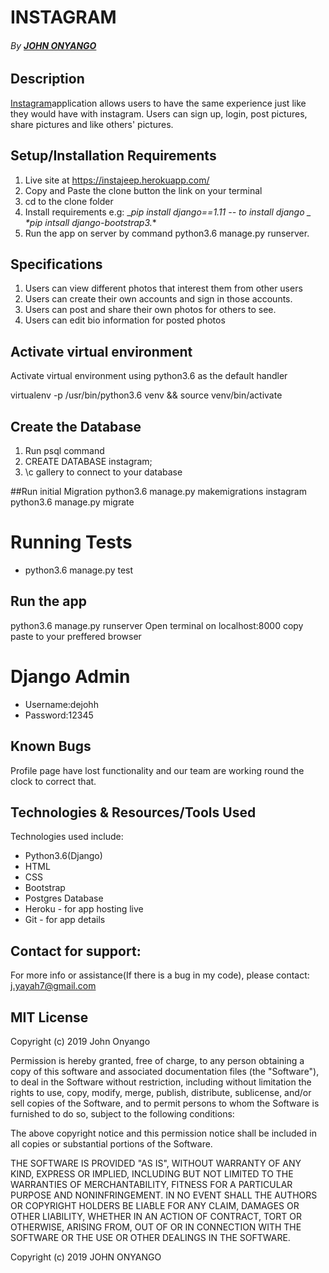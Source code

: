 # INSTAGRAM
###### By **[JOHN ONYANGO](https://github.com/Johnonyango/Instagram)**


## Description
[Instagram]()application allows users to have the same experience just like they would have with instagram. Users can sign up, login, post pictures, share pictures and like others' pictures.


## Setup/Installation Requirements
1. Live site at https://instajeep.herokuapp.com/
2. Copy  and  Paste the clone button the link on your terminal
3. cd to the clone folder
4. Install requirements e.g:
_*pip install django==1.11 -- to install django _*
_*pip intsall django-bootstrap3._*
5. Run the app on server by command python3.6 manage.py runserver.

## Specifications
1. Users can view different photos that interest  them from other users
2. Users can create their own accounts and sign in those accounts.
3. Users can post and share their own photos for others to see.
4. Users can edit bio information for posted photos


## Activate virtual environment
Activate virtual environment using python3.6 as the default handler

virtualenv -p /usr/bin/python3.6 venv && source venv/bin/activate

## Create the Database
1. Run psql command
2. CREATE DATABASE instagram;
3. \c gallery to connect to your database

##Run initial Migration
python3.6 manage.py makemigrations instagram
python3.6 manage.py migrate

# Running Tests
* python3.6 manage.py test

## Run the app
python3.6 manage.py runserver
Open terminal on localhost:8000
copy paste to your preffered browser

# Django Admin
* Username:dejohh
* Password:12345

## Known Bugs 
Profile page have lost functionality and our team are working round the clock to correct that.

## Technologies & Resources/Tools Used
Technologies used include:
* Python3.6(Django) 
* HTML
* CSS
* Bootstrap
* Postgres Database
* Heroku - for app hosting live
* Git - for app details


## Contact for support:
For more info or assistance(If there is a bug in my code), please contact:
j.yayah7@gmail.com

## MIT License
Copyright (c) 2019 John Onyango

Permission is hereby granted, free of charge, to any person obtaining a copy of this software and associated documentation files (the "Software"), to deal in the Software without restriction, including without limitation the rights to use, copy, modify, merge, publish, distribute, sublicense, and/or sell copies of the Software, and to permit persons to whom the Software is furnished to do so, subject to the following conditions:

The above copyright notice and this permission notice shall be included in all copies or substantial portions of the Software.

THE SOFTWARE IS PROVIDED "AS IS", WITHOUT WARRANTY OF ANY KIND, EXPRESS OR IMPLIED, INCLUDING BUT NOT LIMITED TO THE WARRANTIES OF MERCHANTABILITY, FITNESS FOR A PARTICULAR PURPOSE AND NONINFRINGEMENT. IN NO EVENT SHALL THE AUTHORS OR COPYRIGHT HOLDERS BE LIABLE FOR ANY CLAIM, DAMAGES OR OTHER LIABILITY, WHETHER IN AN ACTION OF CONTRACT, TORT OR OTHERWISE, ARISING FROM, OUT OF OR IN CONNECTION WITH THE SOFTWARE OR THE USE OR OTHER DEALINGS IN THE SOFTWARE.

Copyright (c) 2019 JOHN ONYANGO
